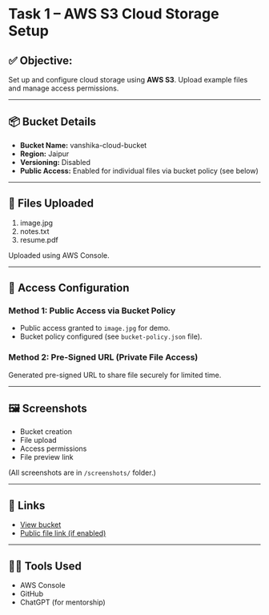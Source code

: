 # Task 1 – AWS S3 Cloud Storage Setup

## ✅ Objective:
Set up and configure cloud storage using **AWS S3**. Upload example files and manage access permissions.

---

## 📦 Bucket Details
- **Bucket Name:** vanshika-cloud-bucket 
- **Region:** Jaipur
- **Versioning:** Disabled
- **Public Access:** Enabled for individual files via bucket policy (see below)

---

## 📁 Files Uploaded
1. image.jpg
2. notes.txt
3. resume.pdf

Uploaded using AWS Console.

---

## 🔐 Access Configuration

### Method 1: Public Access via Bucket Policy
- Public access granted to `image.jpg` for demo.
- Bucket policy configured (see `bucket-policy.json` file).

### Method 2: Pre-Signed URL (Private File Access)
Generated pre-signed URL to share file securely for limited time.

---

## 🖼️ Screenshots
- Bucket creation
- File upload
- Access permissions
- File preview link

(All screenshots are in `/screenshots/` folder.)

---

## 🔗 Links
- [View bucket](https://s3.console.aws.amazon.com/s3/buckets/vanshika-cloud-bucket)
- [Public file link (if enabled)](https://vanshika-cloud-bucket.s3.amazonaws.com/image.jpg)

---

## 👩‍💻 Tools Used
- AWS Console
- GitHub
- ChatGPT (for mentorship)
